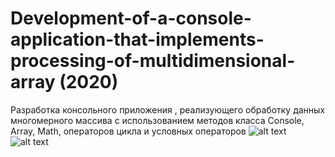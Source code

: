 # Development-of-a-console-application-that-implements-processing-of-multidimensional-array (2020)
Разработка консольного приложения , реализующего обработку данных многомерного массива с использованием методов класса Console, Array, Math, операторов цикла и условных операторов
![alt text](https://github.com/Yauhescha/2011-182.-Development-of-a-console-application-that-implements-processing-of-multidimensional-array-/blob/master/1.jpeg)
![alt text](https://github.com/Yauhescha/2011-182.-Development-of-a-console-application-that-implements-processing-of-multidimensional-array-/blob/master/2.jpeg)
